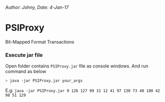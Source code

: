 _Author: Johny, Date: 4-Jan-17_

# PSIProxy
Bit-Mapped Format Transactions

### Execute jar file
Open folder contains `PSIProxy.jar` file as console windows.
And run command as below

```sh
> java -jar PSIProxy.jar your_args
```

E.g: `java -jar PSIProxy.jar 9 126 127 99 31 12 41 97 130 73 40 100 42 98 51 129`
